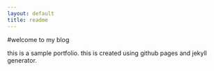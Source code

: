 ```yaml
---
layout: default
title: readme
---
```

#welcome to my blog

this is a sample portfolio.
this is created using github pages and jekyll generator.

